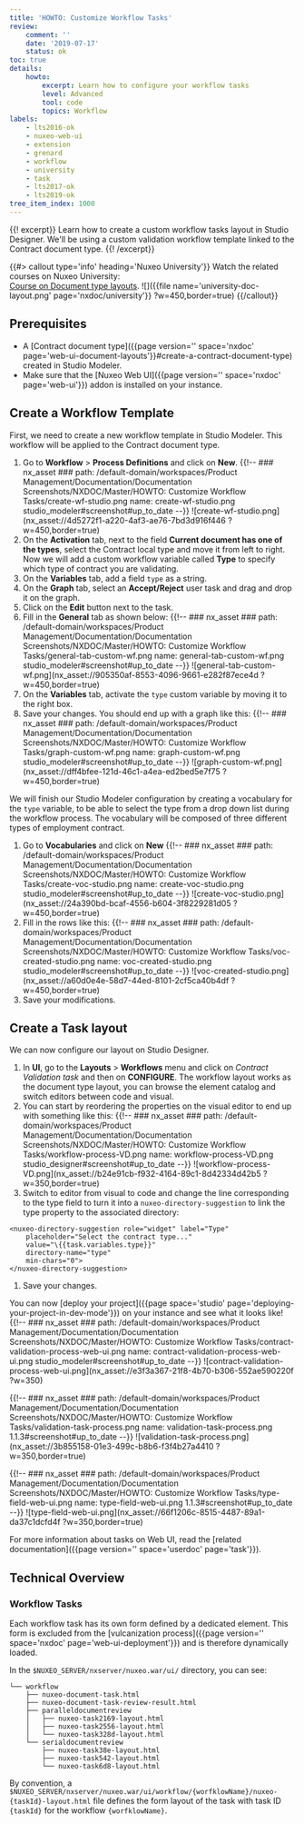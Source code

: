 ```yaml
---
title: 'HOWTO: Customize Workflow Tasks'
review:
    comment: ''
    date: '2019-07-17'
    status: ok
toc: true
details:
    howto:
        excerpt: Learn how to configure your workflow tasks
        level: Advanced
        tool: code
        topics: Workflow
labels:
    - lts2016-ok
    - nuxeo-web-ui
    - extension
    - grenard
    - workflow
    - university
    - task
    - lts2017-ok
    - lts2019-ok
tree_item_index: 1000
---
```


{{! excerpt}}
Learn how to create a custom workflow tasks layout in Studio Designer. We'll be using a custom validation workflow template linked to the Contract document type.
{{! /excerpt}}

{{#> callout type='info' heading='Nuxeo University'}}
Watch the related courses on Nuxeo University:</br>
[Course on Document type layouts](https://university.hyland.com/courses/e4040).
![]({{file name='university-doc-layout.png' page='nxdoc/university'}} ?w=450,border=true)
{{/callout}}

## Prerequisites

- A [Contract document type]({{page version='' space='nxdoc' page='web-ui-document-layouts'}}#create-a-contract-document-type) created in Studio Modeler.
- Make sure that the [Nuxeo Web UI]({{page version='' space='nxdoc' page='web-ui'}}) addon is installed on your instance.

## Create a Workflow Template

First, we need to create a new workflow template in Studio Modeler. This workflow will be applied to the Contract document type.

1. Go to **Workflow** > **Process Definitions** and click on **New**.
    {{!--     ### nx_asset ###
      path: /default-domain/workspaces/Product Management/Documentation/Documentation Screenshots/NXDOC/Master/HOWTO: Customize Workflow Tasks/create-wf-studio.png
      name: create-wf-studio.png
      studio_modeler#screenshot#up_to_date
    --}}
    ![create-wf-studio.png](nx_asset://4d5272f1-a220-4af3-ae76-7bd3d916f446 ?w=450,border=true)
1. On the **Activation** tab, next to the field **Current document has one of the types**, select the Contract local type and move it from left to right.</br>
Now we will add a custom workflow variable called **Type** to specify which type of contract you are validating.
1. On the **Variables** tab, add a field `type` as a string.
1. On the **Graph** tab, select an **Accept/Reject** user task and drag and drop it on the graph.
1. Click on the **Edit** button next to the task.
1. Fill in the **General** tab as shown below:
    {{!--     ### nx_asset ###
      path: /default-domain/workspaces/Product Management/Documentation/Documentation Screenshots/NXDOC/Master/HOWTO: Customize Workflow Tasks/general-tab-custom-wf.png
      name: general-tab-custom-wf.png
      studio_modeler#screenshot#up_to_date
    --}}
    ![general-tab-custom-wf.png](nx_asset://905350af-8553-4096-9661-e282f87ece4d ?w=450,border=true)
1. On the **Variables** tab, activate the `type` custom variable by moving it to the right box.
1. Save your changes.
  You should end up with a graph like this:
  {{!--     ### nx_asset ###
    path: /default-domain/workspaces/Product Management/Documentation/Documentation Screenshots/NXDOC/Master/HOWTO: Customize Workflow Tasks/graph-custom-wf.png
    name: graph-custom-wf.png
    studio_modeler#screenshot#up_to_date
  --}}
  ![graph-custom-wf.png](nx_asset://dff4bfee-121d-46c1-a4ea-ed2bed5e7f75 ?w=450,border=true)

We will finish our Studio Modeler configuration by creating a vocabulary for the `type` variable, to be able to select the type from a drop down list during the workflow process. The vocabulary will be composed of three different types of employment contract.

1. Go to **Vocabularies** and click on **New**
  {{!--     ### nx_asset ###
    path: /default-domain/workspaces/Product Management/Documentation/Documentation Screenshots/NXDOC/Master/HOWTO: Customize Workflow Tasks/create-voc-studio.png
    name: create-voc-studio.png
    studio_modeler#screenshot#up_to_date
  --}}
  ![create-voc-studio.png](nx_asset://24a390bd-bcaf-4556-b604-3f8229281d05 ?w=450,border=true)
2. Fill in the rows like this:
    {{!--     ### nx_asset ###
      path: /default-domain/workspaces/Product Management/Documentation/Documentation Screenshots/NXDOC/Master/HOWTO: Customize Workflow Tasks/voc-created-studio.png
      name: voc-created-studio.png
      studio_modeler#screenshot#up_to_date
    --}}
    ![voc-created-studio.png](nx_asset://a60d0e4e-58d7-44ed-8101-2cf5ca40b4df ?w=450,border=true)
3. Save your modifications.

## Create a Task layout
We can now configure our layout on Studio Designer.

1. In **UI**, go to the  **Layouts** > **Workflows** menu and click on _Contract Validation task_ and then on **CONFIGURE**.
  The workflow layout works as the document type layout, you can browse the element catalog and switch editors between code and visual.
1. You can start by reordering the properties on the visual editor to end up with something like this:
  {{!--     ### nx_asset ###
    path: /default-domain/workspaces/Product Management/Documentation/Documentation Screenshots/NXDOC/Master/HOWTO: Customize Workflow Tasks/workflow-process-VD.png
    name: workflow-process-VD.png
    studio_designer#screenshot#up_to_date
  --}}
  ![workflow-process-VD.png](nx_asset://b24e91cb-f932-4164-89c1-8d42334d42b5 ?w=350,border=true)
1. Switch to editor from visual to code and change the line corresponding to the type field to turn it into a `nuxeo-directory-suggestion` to link the type property to the associated directory:
```
<nuxeo-directory-suggestion role="widget" label="Type"
    placeholder="Select the contract type..."
    value="\{{task.variables.type}}"
    directory-name="type"
    min-chars="0">
</nuxeo-directory-suggestion>
```
1. Save your changes.  

You can now [deploy your project]({{page space='studio' page='deploying-your-project-in-dev-mode'}}) on your instance and see what it looks like!
{{!--     ### nx_asset ###
    path: /default-domain/workspaces/Product Management/Documentation/Documentation Screenshots/NXDOC/Master/HOWTO: Customize Workflow Tasks/contract-validation-process-web-ui.png
    name: contract-validation-process-web-ui.png
    studio_modeler#screenshot#up_to_date
--}}
![contract-validation-process-web-ui.png](nx_asset://e3f3a367-21f8-4b70-b306-552ae590220f ?w=350)

{{!--     ### nx_asset ###
    path: /default-domain/workspaces/Product Management/Documentation/Documentation Screenshots/NXDOC/Master/HOWTO: Customize Workflow Tasks/validation-task-process.png
    name: validation-task-process.png
    1.1.3#screenshot#up_to_date
--}}
![validation-task-process.png](nx_asset://3b855158-01e3-499c-b8b6-f3f4b27a4410 ?w=350,border=true)

{{!--     ### nx_asset ###
    path: /default-domain/workspaces/Product Management/Documentation/Documentation Screenshots/NXDOC/Master/HOWTO: Customize Workflow Tasks/type-field-web-ui.png
    name: type-field-web-ui.png
    1.1.3#screenshot#up_to_date
--}}
![type-field-web-ui.png](nx_asset://66f1206c-8515-4487-89a1-da37c1dcfd4f ?w=350,border=true)

For more information about tasks on Web UI, read the [related documentation]({{page version='' space='userdoc' page='task'}}).

## Technical Overview

### Workflow Tasks

Each workflow task has its own form defined by a dedicated element. This form is excluded from the [vulcanization process]({{page version='' space='nxdoc' page='web-ui-deployment'}}) and is therefore dynamically loaded.

In the `$NUXEO_SERVER/nxserver/nuxeo.war/ui/` directory, you can see:

```
└── workflow
    ├── nuxeo-document-task.html
    ├── nuxeo-document-task-review-result.html
    ├── paralleldocumentreview
    │   ├── nuxeo-task2169-layout.html
    │   ├── nuxeo-task2556-layout.html
    │   └── nuxeo-task328d-layout.html
    └── serialdocumentreview
        ├── nuxeo-task38e-layout.html
        ├── nuxeo-task542-layout.html
        └── nuxeo-task6d8-layout.html
```

By convention, a `$NUXEO_SERVER/nxserver/nuxeo.war/ui/workflow/{worfklowName}/nuxeo-{taskId}-layout.html` file defines the form layout of the task with task ID `{taskId}` for the workflow `{worfklowName}`.
